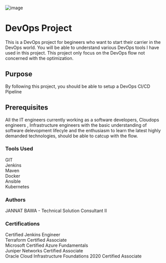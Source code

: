 ![image](https://user-images.githubusercontent.com/64546341/110827058-b5787e00-82bb-11eb-850f-7ac903a1d9fa.png)

<h1> DevOps Project </h1>
This is a DevOps project for begineers who want to start their carrier in the DevOps world. You will be able to understand various DevOps tools I have used in this project. This project only focus on the DevOps flow not concerned with the optimization.

<h2> Purpose </h2>
By following this project, you should be able to setup a DevOps CI/CD Pipeline

<h2> Prerequisites </h2>
All the IT engineers currently working as a software developers, Cloudops engineers , Infrastructure engineers with the basic understanding of software delevopment lifecyle and the enthusiasm to learn the latest highly demanded technologies, should be able to catcup with the flow.

<h3> Tools Used </h3>
GIT<br>
Jenkins<br>
Maven<br>
Docker<br>
Ansible<br>
Kubernetes<br>

<h3> Authors</h3>
JANNAT BAWA - Technical Solution Consultant II
  
<h3> Certifications </h3>
Certified Jenkins Engineer <br>
Terraform Certified Associate <br>
Microsoft Certified Azure Fundamentals <br>
Juniper Networks Certified Associate <br>
Oracle Cloud Infrastructure Foundations 2020 Certified Associate
 
 

